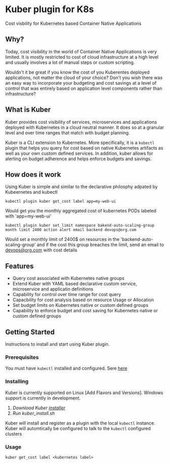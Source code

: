 # Kuber plugin for K8s

Cost visbility for Kubernetes based Container Native Applications

## Why?

Today, cost visibility in the world of Container Native Applications is very limited. It is mostly restricted to cost of cloud infrastructure at a
high level and usually involves a lot of manual steps or custom scripting.

Wouldn't it be great if you know the cost of you Kuberentes deployed applications, not matter the cloud of your choice? Don't you wish there was an easy way to
incorporate your budgeting and cost savings at a level of control that was entirely based on application level components rather than infrastructure? 

## What is Kuber

Kuber provides cost visibility of services, microservices and applications deployed with Kubernetes in a cloud neutral manner. It does so at a granular level and
over time ranges that match with budget planning.

Kuber is a CLI extension to Kubernetes. More specifically, it is a ``kubectl`` plugin that helps you query for cost based on native Kubernetes artifacts
as well as your own custom defined services. In addition, kuber allows for alerting on budget adherence and helps enforce budgets and savings.

## How does it work

Using Kuber is simple and similar to the declarative philosphy adpated by Kubeernetes and kubectl
```
kubectl plugin kuber get_cost label app=my-web-ui
```
Would get you the monthly aggregated cost of kubernetes PODs labeled with 'app=my-web-ui'
```
kubectl plugin kuber set_limit namespace bakend-auto-scaling-group month limit 2400 action alert email backend devops@org.com
```
Would set a monthly limit of 2400$ on resources in the 'backend-auto-scaling-group' and if the cost this group breaches the limit, send an email to devops@org.com
with cost details

## Features

* Query cost associated with Kubernetes native groups
* Extend Kuber with YAML based declarative custom service, microservice and applicatin definitions
* Capability for control over time range for cost query
* Capacbility for cost analysis based on resource Usage or Allocation
* Set budget limits on Kubernetes native or custom defined groups
* Capability to enforce budget and cost saving for Kubernetes native or custom defined groups

## Getting Started

Instructions to install and start using Kuber plugin.

### Prerequisites

You must have ``kubectl`` installed and configured. Sere [here](https://kubernetes.io/docs/tasks/tools/install-kubectl/)

### Installing

Kuber is currently supported on Linux [Add Flavors and Versions]. Windows support is currently in development.

1. _Download Kuber [installer](https://fillInURl)_ 
2. _Run kuber_install.sh_

Kuber will install and register as a plugin with the local ``kubectl`` instance. Kuber will automtically be configured to talk to the ``kubectl`` configured clusters

### Usage

```
kuber get_cost label <kubernetes label>
```






